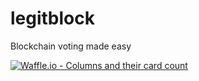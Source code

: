 # legitblock
Blockchain voting made easy

[![Waffle.io - Columns and their card count](https://badge.waffle.io/Legitblock/legitblock.svg?columns=all)](https://waffle.io/Legitblock/legitblock)
